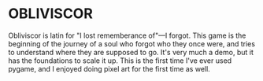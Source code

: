 # OBLIVISCOR

Obliviscor is latin for "I lost rememberance of"—I forgot. This game is the beginning of the journey of a soul who forgot who they once were, and tries to understand where they are supposed to go. It's very much a demo, but it has the foundations to scale it up. This is the first time I've ever used pygame, and I enjoyed doing pixel art for the first time as well.

